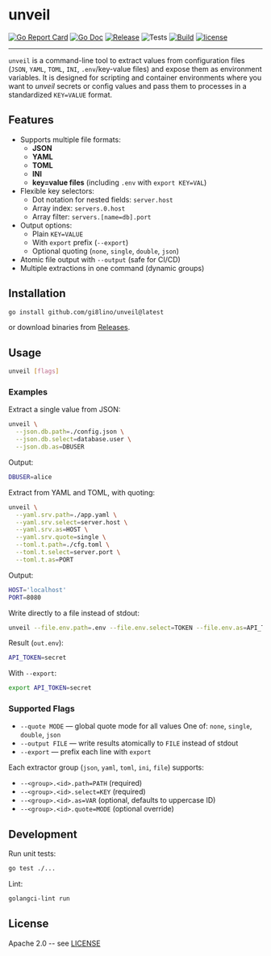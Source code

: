 # unveil

[![Go Report Card](https://goreportcard.com/badge/github.com/gi8lino/unveil?style=flat-square)](https://goreportcard.com/report/github.com/gi8lino/unveil)
[![Go Doc](https://img.shields.io/badge/godoc-reference-blue.svg?style=flat-square)](https://godoc.org/github.com/gi8lino/unveil)
[![Release](https://img.shields.io/github/release/gi8lino/unveil.svg?style=flat-square)](https://github.com/gi8lino/unveil/releases/latest)
![Tests](https://github.com/gi8lino/unveil/actions/workflows/tests.yml/badge.svg)
[![Build](https://github.com/gi8lino/unveil/actions/workflows/release.yml/badge.svg)](https://github.com/gi8lino/unveil/actions/workflows/release.yml)
[![license](https://img.shields.io/github/license/gi8lino/unveil.svg?style=flat-square)](LICENSE)

---

`unveil` is a command-line tool to extract values from configuration files (`JSON`, `YAML`, `TOML`, `INI`, `.env`/key-value files) and expose them as environment variables.
It is designed for scripting and container environments where you want to _unveil_ secrets or config values and pass them to processes in a standardized `KEY=VALUE` format.

## Features

- Supports multiple file formats:
  - **JSON**
  - **YAML**
  - **TOML**
  - **INI**
  - **key=value files** (including `.env` with `export KEY=VAL`)
- Flexible key selectors:
  - Dot notation for nested fields: `server.host`
  - Array index: `servers.0.host`
  - Array filter: `servers.[name=db].port`
- Output options:
  - Plain `KEY=VALUE`
  - With `export` prefix (`--export`)
  - Optional quoting (`none`, `single`, `double`, `json`)
- Atomic file output with `--output` (safe for CI/CD)
- Multiple extractions in one command (dynamic groups)

## Installation

```bash
go install github.com/gi8lino/unveil@latest
```

or download binaries from [Releases](https://github.com/gi8lino/unveil/releases).

## Usage

```bash
unveil [flags]
```

### Examples

Extract a single value from JSON:

```bash
unveil \
  --json.db.path=./config.json \
  --json.db.select=database.user \
  --json.db.as=DBUSER
```

Output:

```bash
DBUSER=alice
```

Extract from YAML and TOML, with quoting:

```bash
unveil \
  --yaml.srv.path=./app.yaml \
  --yaml.srv.select=server.host \
  --yaml.srv.as=HOST \
  --yaml.srv.quote=single \
  --toml.t.path=./cfg.toml \
  --toml.t.select=server.port \
  --toml.t.as=PORT
```

Output:

```bash
HOST='localhost'
PORT=8080
```

Write directly to a file instead of stdout:

```bash
unveil --file.env.path=.env --file.env.select=TOKEN --file.env.as=API_TOKEN --output=out.env
```

Result (`out.env`):

```bash
API_TOKEN=secret
```

With `--export`:

```bash
export API_TOKEN=secret
```

### Supported Flags

- `--quote MODE` — global quote mode for all values
  One of: `none`, `single`, `double`, `json`
- `--output FILE` — write results atomically to `FILE` instead of stdout
- `--export` — prefix each line with `export `

Each extractor group (`json`, `yaml`, `toml`, `ini`, `file`) supports:

- `--<group>.<id>.path=PATH` (required)
- `--<group>.<id>.select=KEY` (required)
- `--<group>.<id>.as=VAR` (optional, defaults to uppercase ID)
- `--<group>.<id>.quote=MODE` (optional override)

## Development

Run unit tests:

```bash
go test ./...
```

Lint:

```bash
golangci-lint run
```

## License

Apache 2.0 -- see [LICENSE](LICENSE)
